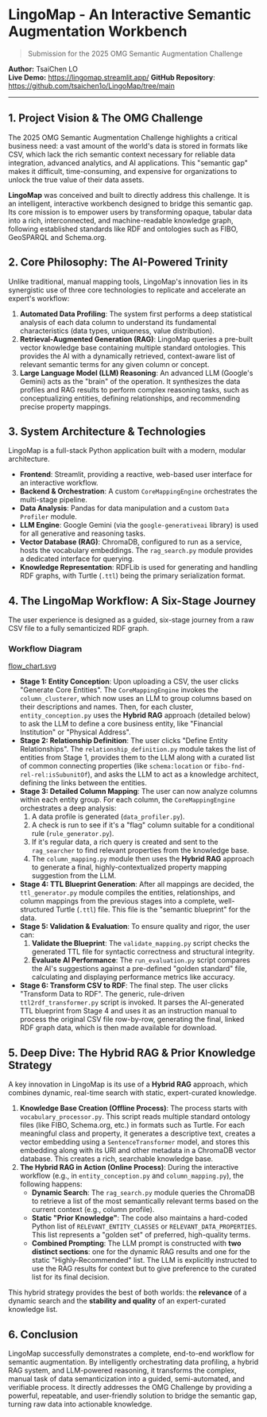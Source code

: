 # LingoMap - An Interactive Semantic Augmentation Workbench
> Submission for the 2025 OMG Semantic Augmentation Challenge

**Author:** TsaiChen LO  
**Live Demo:** https://lingomap.streamlit.app/
**GitHub Repository**: https://github.com/tsaichen1o/LingoMap/tree/main

---
## 1. Project Vision & The OMG Challenge

The 2025 OMG Semantic Augmentation Challenge highlights a critical business need: a vast amount of the world's data is stored in formats like CSV, which lack the rich semantic context necessary for reliable data integration, advanced analytics, and AI applications. This "semantic gap" makes it difficult, time-consuming, and expensive for organizations to unlock the true value of their data assets.

**LingoMap** was conceived and built to directly address this challenge. It is an intelligent, interactive workbench designed to bridge this semantic gap. Its core mission is to empower users by transforming opaque, tabular data into a rich, interconnected, and machine-readable knowledge graph, following established standards like RDF and ontologies such as FIBO, GeoSPARQL and Schema.org.

## 2. Core Philosophy: The AI-Powered Trinity

Unlike traditional, manual mapping tools, LingoMap's innovation lies in its synergistic use of three core technologies to replicate and accelerate an expert's workflow:

1. **Automated Data Profiling**: The system first performs a deep statistical analysis of each data column to understand its fundamental characteristics (data types, uniqueness, value distribution).
2. **Retrieval-Augmented Generation (RAG)**: LingoMap queries a pre-built vector knowledge base containing multiple standard ontologies. This provides the AI with a dynamically retrieved, context-aware list of relevant semantic terms for any given column or concept.
3. **Large Language Model (LLM) Reasoning**: An advanced LLM (Google's Gemini) acts as the "brain" of the operation. It synthesizes the data profiles and RAG results to perform complex reasoning tasks, such as conceptualizing entities, defining relationships, and recommending precise property mappings.

## 3. System Architecture & Technologies

LingoMap is a full-stack Python application built with a modern, modular architecture.

- **Frontend**: Streamlit, providing a reactive, web-based user interface for an interactive workflow.
- **Backend & Orchestration**: A custom `CoreMappingEngine` orchestrates the multi-stage pipeline.
- **Data Analysis**: Pandas for data manipulation and a custom `Data Profiler` module.
- **LLM Engine**: Google Gemini (via the `google-generativeai` library) is used for all generative and reasoning tasks.
- **Vector Database (RAG)**: ChromaDB, configured to run as a service, hosts the vocabulary embeddings. The `rag_search.py` module provides a dedicated interface for querying.
- **Knowledge Representation**: RDFLib is used for generating and handling RDF graphs, with Turtle (`.ttl`) being the primary serialization format.

## 4. The LingoMap Workflow: A Six-Stage Journey

The user experience is designed as a guided, six-stage journey from a raw CSV file to a fully semanticized RDF graph.

### Workflow Diagram

[flow_chart.svg](https://github.com/tsaichen1o/LingoMap/blob/main/flow_chart.svg)

- **Stage 1: Entity Conception**: Upon uploading a CSV, the user clicks "Generate Core Entities". The `CoreMappingEngine` invokes the `column_clusterer`, which now uses an LLM to group columns based on their descriptions and names. Then, for each cluster, `entity_conception.py` uses the **Hybrid RAG** approach (detailed below) to ask the LLM to define a core business entity, like "Financial Institution" or "Physical Address".
- **Stage 2: Relationship Definition**: The user clicks "Define Entity Relationships". The `relationship_definition.py` module takes the list of entities from Stage 1, provides them to the LLM along with a curated list of common connecting properties (like `schema:location` or `fibo-fnd-rel-rel:isSubunitOf`), and asks the LLM to act as a knowledge architect, defining the links between the entities.
- **Stage 3: Detailed Column Mapping**: The user can now analyze columns within each entity group. For each column, the `CoreMappingEngine` orchestrates a deep analysis:
    1. A data profile is generated (`data_profiler.py`).
    2. A check is run to see if it's a "flag" column suitable for a conditional rule (`rule_generator.py`).
    3. If it's regular data, a rich query is created and sent to the `rag_searcher` to find relevant properties from the knowledge base.
    4. The `column_mapping.py` module then uses the **Hybrid RAG** approach to generate a final, highly-contextualized property mapping suggestion from the LLM.
- **Stage 4: TTL Blueprint Generation**: After all mappings are decided, the `ttl_generator.py` module compiles the entities, relationships, and column mappings from the previous stages into a complete, well-structured Turtle (`.ttl`) file. This file is the "semantic blueprint" for the data.
- **Stage 5: Validation & Evaluation**: To ensure quality and rigor, the user can:
    1. **Validate the Blueprint**: The `validate_mapping.py` script checks the generated TTL file for syntactic correctness and structural integrity.
    2. **Evaluate AI Performance**: The `run_evaluation.py` script compares the AI's suggestions against a pre-defined "golden standard" file, calculating and displaying performance metrics like accuracy.
- **Stage 6: Transform CSV to RDF**: The final step. The user clicks "Transform Data to RDF". The generic, rule-driven `ttl2rdf_transformer.py` script is invoked. It parses the AI-generated TTL blueprint from Stage 4 and uses it as an instruction manual to process the original CSV file row-by-row, generating the final, linked RDF graph data, which is then made available for download.

## 5. Deep Dive: The Hybrid RAG & Prior Knowledge Strategy

A key innovation in LingoMap is its use of a **Hybrid RAG** approach, which combines dynamic, real-time search with static, expert-curated knowledge.

1. **Knowledge Base Creation (Offline Process)**: The process starts with `vocabulary_processor.py`. This script reads multiple standard ontology files (like FIBO, Schema.org, etc.) in formats such as Turtle. For each meaningful class and property, it generates a descriptive text, creates a vector embedding using a `SentenceTransformer` model, and stores this embedding along with its URI and other metadata in a ChromaDB vector database. This creates a rich, searchable knowledge base.
2. **The Hybrid RAG in Action (Online Process)**: During the interactive workflow (e.g., in `entity_conception.py` and `column_mapping.py`), the following happens:
    - **Dynamic Search**: The `rag_search.py` module queries the ChromaDB to retrieve a list of the most semantically relevant terms based on the current context (e.g., column profile).
    - **Static "Prior Knowledge"**: The code also maintains a hard-coded Python list of `RELEVANT_ENTITY_CLASSES` or `RELEVANT_DATA_PROPERTIES`. This list represents a "golden set" of preferred, high-quality terms.
    - **Combined Prompting**: The LLM prompt is constructed with **two distinct sections**: one for the dynamic RAG results and one for the static "Highly-Recommended" list. The LLM is explicitly instructed to use the RAG results for context but to give preference to the curated list for its final decision.

This hybrid strategy provides the best of both worlds: the **relevance** of a dynamic search and the **stability and quality** of an expert-curated knowledge list.

## 6. Conclusion

LingoMap successfully demonstrates a complete, end-to-end workflow for semantic augmentation. By intelligently orchestrating data profiling, a hybrid RAG system, and LLM-powered reasoning, it transforms the complex, manual task of data semanticization into a guided, semi-automated, and verifiable process. It directly addresses the OMG Challenge by providing a powerful, repeatable, and user-friendly solution to bridge the semantic gap, turning raw data into actionable knowledge.